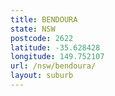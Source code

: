 ```yaml
---
title: BENDOURA
state: NSW
postcode: 2622
latitude: -35.628428
longitude: 149.752107
url: /nsw/bendoura/
layout: suburb
---
```

